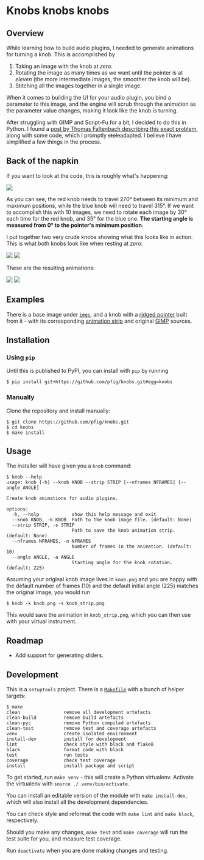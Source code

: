 # Knobs knobs knobs

## Overview

While learning how to build audio plugins, I needed to generate animations
for turning a knob. This is accomplished by

1. Taking an image with the knob at _zero_.
1. Rotating the image as many times as we want until the pointer is at
   _eleven_ (the more intermediate images, the smoother the knob will be).
1. Stitching all the images together in a single image.

When it comes to building the UI for your audio plugin, you bind a parameter
to this image, and the engine will scrub through the animation as the parameter
value changes, making it look like the knob is turning.

After struggling with GIMP and Script-Fu for a bit, I decided to do this in
Python. I found a [post by Thomas Faltenbach describing this exact problem][0],
along with some code, which I promptly ~~stole~~adapted. I believe I have
simplified a few things in the process.


## Back of the napkin

If you want to look at the code, this is roughly what's happening:

![](imgs/knob-travel.jpg)

As you can see, the red knob needs to travel 270° between its minimum and
maximum positions, while the blue knob will need to travel 315°. If we want
to accomplish this with 10 images, we need to rotate each image by 30° each
time for the red knob, and 35° for the blue one. **The starting angle is
measured from 0° to the pointer's minimum position.**

I put together two very crude knobs showing what this looks like in action.
This is what both knobs look like when resting at _zero_:

![](imgs/knob-225.png) ![](imgs/knob-255.png)

These are the resulting animations:

![](imgs/knob-225-strip.png) ![](imgs/knob-255-strip.png)


## Examples

There is a base image under [`imgs`](imgs/knob-base.png), and a knob with
a [ridged pointer](imgs/knob-ridged-245.png) built from it - with its
corresponding [animation strip](imgs/knob-ridged-245-strip.png) and original
[GIMP][1] sources.


## Installation

### Using `pip`

Until this is published to PyPI, you can install with `pip` by running

``` shell
$ pip install git+https://github.com/pfig/knobs.git#egg=knobs
```

### Manually

Clone the repository and install manually:

``` shell
$ git clone https://github.com/pfig/knobs.git
$ cd knobs
$ make install
```

## Usage

The installer will have given you a `knob` command:

``` shell
$ knob --help
usage: knob [-h] --knob KNOB --strip STRIP [--nframes NFRAMES] [--angle ANGLE]

Create knob animations for audio plugins.

options:
  -h, --help            show this help message and exit
  --knob KNOB, -k KNOB  Path to the knob image file. (default: None)
  --strip STRIP, -s STRIP
                        Path to save the knob animation strip. (default: None)
  --nframes NFRAMES, -n NFRAMES
                        Number of frames in the animation. (default: 10)
  --angle ANGLE, -a ANGLE
                        Starting angle for the knob rotation. (default: 225)
```

Assuming your original knob image lives in `knob.png` and you are happy with
the default number of frames (10) and the default initial angle (225) matches
the original image, you would run

``` shell
$ knob -k knob.png -s knob_strip.png
```

This would save the animation in `knob_strip.png`, which you can then use with
your virtual instrument.


## Roadmap

* Add support for generating sliders.

## Development

This is a `setuptools` project. There is a [`Makefile`](Makefile) with a bunch
of helper targets:

``` shell
$ make
clean                remove all development artefacts
clean-build          remove build artefacts
clean-pyc            remove Python compiled artefacts
clean-test           remove test and coverage artefacts
venv                 create isolated environment
install-dev          install for development
lint                 check style with black and flake8
black                format code with black
test                 run tests
coverage             check test coverage
install              install package and script
```

To get started, run `make venv` - this will create a Python virtualenv.
Activate the virtualenv with `source ./.venv/bin/activate`.

You can install an editable version of the module with `make install-dev`,
which will also install all the development dependencies.

You can check style and reformat the code with `make lint` and `make black`,
respectively.

Should you make any changes, `make test` and `make coverage` will run
the test suite for you, and measure test coverage.

Run `deactivate` when you are done making changes and testing.


[0]: https://medium.com/@thomas_99791/how-to-create-rotating-knob-stripes-for-audio-plugins-such-as-vst3-au-65b1dc6701a2 "Thomas Faltenbach's post"
[1]: https://www.gimp.org "GNU Image Manipulation Program"

